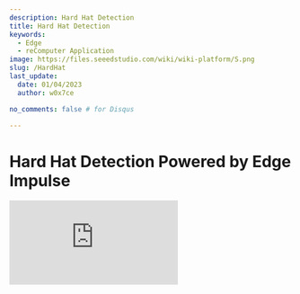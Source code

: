 ```yaml
---
description: Hard Hat Detection
title: Hard Hat Detection
keywords:
  - Edge
  - reComputer Application
image: https://files.seeedstudio.com/wiki/wiki-platform/S.png
slug: /HardHat
last_update:
  date: 01/04/2023
  author: w0x7ce

no_comments: false # for Disqus

---
```


# Hard Hat Detection Powered by Edge Impulse

<iframe width={560} height={315} src="https://www.youtube.com/embed/e5pZdJhoeqM" title="YouTube video player" frameBorder={0} allow="accelerometer; autoplay; clipboard-write; encrypted-media; gyroscope; picture-in-picture" allowFullScreen />

## Introduction

In working environments such as industrial or construction sites, a hard hat is required and essential for people protecting their heads from injury due to falling objects, impact with other objects, debris, rain and electric shock. It improves safety but sometimes people underestimate its significance both individually and industrially. Thereby a video-based monitor to detect hard hats can be an optimized solution for this safety problem.

Hence, credit to Louis Moreau and Mihajlo Raljic, we provide this fundamental project that we are going to train an embedded Machine Learning model to detect hard hat and deploy it to the **Jetson Nano**. The **Jetson NX** and the **Jetson AGX** are both supported.

<div align="center"><img width="auto" src="https://files.seeedstudio.com/wiki/2.23jetsonedge/jetsonedge.png" /></div>

## Getting started

Edge Impulse enables developers to create the next generation of intelligent device solutions with embedded Machine Learning. Machine Learning at the very edge will enable valuable use of the 99% of sensor data that is discarded today due to cost, bandwidth or power constraints. Here we are going to apply Edge Impulse to train an embedded Machine Learning model.

### Hardware

**Hardware Required**

In this project the required devices are shown as below:

- NVIDIA Jetson Nano or [NVIDIA Xavier NX](https://www.seeedstudio.com/Jetson-SUB-Mini-PC-Blue-p-5212.html) or [NVIDIA Xavier AGX](https://www.seeedstudio.com/Jetson-Xavier-AGX-H01-Kit-p-5283.html)
- PC
- USB-cable camera
- HDMI-display screen

**Hardware Setup**

Both PC and NVIDIA Jetson Nano should be powered on and connected to the internet. The NVIDIA Jetson Nano is recommended to be set up as a PC.

<div align="center"><img width={650} src="https://files.seeedstudio.com/wiki/2.23jetsonedge/Jetsongsa.jpg" /></div>

### Software

- [Edge Impusle](https://www.edgeimpulse.com)
- [Ubuntu System](https://www.linux.org/pages/download/) for NVIDIA Jetson Nano

Here we are going to train an embedded Machine Learning model to detect hard hat. There are several ways to contribute it.

### Preparation

Before we start our project, there are some prepration works that need to do first.

- **Step 1**. Open the [Edge Impulse website](https://studio.edgeimpulse.com/login?next=%2Fstudio%2Fselect-project%3Fautoredirect%3D1), and register an account.

<div align="center"><img width={300} src="https://files.seeedstudio.com/wiki/2.23jetsonedge/jetsongs.png" /></div>

- **Step 2**. Click "Create new project" and type the name of the project.

<div align="center"><img width={300} src="https://files.seeedstudio.com/wiki/Alots/Alots2.png" /></div>

Here we type "Hard hat detection".

<div align="center"><img width={500} src="https://files.seeedstudio.com/wiki/2.23jetsonedge/jetsongs1.png" /></div>

- **Step 3**. We are going to train a embedded ML model to detect Hard Hat, thus at here the option "image" should be selected.

<div align="center"><img width={600} src="https://files.seeedstudio.com/wiki/2.23jetsonedge/jetsongs2.png" /></div>

- **Step 4**. Set up the configuration as "Classify multiple objects (object detection)".

<div align="center"><img width={600} src="https://files.seeedstudio.com/wiki/2.23jetsonedge/jetsongs3.png" /></div>

Now we can get started with the project.

<div align="center"><img width={600} src="https://files.seeedstudio.com/wiki/2.23jetsonedge/jetsongs4.png" /></div>

## Hard Hat Detection ML Model Training

### ML Model Training based on Input Public Datasets

Edge Impulse has provided several ways to collect data. First we are going to upload the pubilc data to the website and try to develop an enbedded Machine Learning.

- **Step 1**. Select the "Data acauistion" page on the left column and collect data.

<div align="center"><img width={800} src="https://files.seeedstudio.com/wiki/2.23jetsonedge/jetsonup.png" /></div>

- **Step 2**. Chose and download the datasets from the [Flickr-Faces-HQ Dataset Github](https://github.com/NVlabs/ffhq-dataset).

<div align="center"><img width={600} src="https://files.seeedstudio.com/wiki/2.23jetsonedge/jetsonup1.png" /></div>

Click "upload data" button on the "Data acquisition" page and upload the downloaded datasets.

<div align="center"><img width={800} src="https://files.seeedstudio.com/wiki/2.23jetsonedge/jetsonup2.png" /></div>

It is optional to upload existing data to the project in the Data Acquisition Format (CBOR, JSON, CSV), as WAV, JPG or PNG files.

<div align="center"><img width={800} src="https://files.seeedstudio.com/wiki/2.23jetsonedge/jetsongs2b.png" /></div>

- **Step 3**. Once uploaded, the collected data are is fullfilled with labeled images. Continue by clicking "Impulse desigh" on the left of the page.

<div align="center"><img width={800} src="https://files.seeedstudio.com/wiki/2.23jetsonedge/jetsonup3.png" /></div>

- **Step 4**. Chose the suitable the processing image blcok and the image learnning block and save the impulse.

<div align="center"><img width={800} src="https://files.seeedstudio.com/wiki/2.23jetsonedge/jetsonup5.png" /></div>

- **Step 5**. Click "image" on the left of the page.

<div align="center"><img width={800} src="https://files.seeedstudio.com/wiki/2.23jetsonedge/jetsonup6.png" /></div>

Configure as "GRB" and click "Save Parameters", the page will turn to the "Generate features" site automatically.

<div align="center"><img width={800} src="https://files.seeedstudio.com/wiki/2.23jetsonedge/jetsonup7a.png" /></div>

We then are able to generate the features.

<div align="center"><img width={800} src="https://files.seeedstudio.com/wiki/2.23jetsonedge/jetsonup8a.png" /></div>

- **Step 6**. When the "Job completed" is shown up, click the "Object detection" on the left of the page.

<div align="center"><img width={800} src="https://files.seeedstudio.com/wiki/2.23jetsonedge/jetsonup9.png" /></div>

Click "start training" and let Edge Impulse train a model based on the generated features.

<div align="center"><img width={800} src="https://files.seeedstudio.com/wiki/2.23jetsonedge/jetsonup10.png" /></div>

- **Step 7**. Once the "job done" is shown up, click "Model testing" to check how the model works.

<div align="center"><img width={800} src="https://files.seeedstudio.com/wiki/2.23jetsonedge/jetsonup11.png" /></div>

### ML Model Training based on Custimized PC Camera Datasets

Edge Impulse has provided several ways to collect data. Here we are going to customized our own images and upload them to the website by capturing the pictures through the PC camera.

- **Step 1**. Stay on the "Dashboard" page and then click "LET'S COLLECT SOME DATA".

<div align="center"><img width={800} src="https://files.seeedstudio.com/wiki/2.23jetsonedge/jetsonpc.png" /></div>

There are multiply options that we can chose to collect data, here we are using our computer to proceed.

<div align="center"><img width={500} src="https://files.seeedstudio.com/wiki/2.23jetsonedge/jetsonpc1.png" /></div>

- **Step 2**. After a while, the page will show that it has been connected to the computer. Click "Collecting images?" and then "Give access to the camera".

<div align="center"><img width={300} src="https://files.seeedstudio.com/wiki/2.23jetsonedge/jetsonpc2.png" /></div>

- **Step 3**. Click "Capture" to take the picture of yourself or the others. The image data need to be labeled as "Hard Hat" and "Head" in the section. To quickly label the picture, it is highly recommended to finish one category data acquisition before moving on to the next, i.e. it is recommended to finish capturing the pictures of "Hard Hat" and then move on to capturing the pictures of "Head".

<div align="center"><img width={300} src="https://files.seeedstudio.com/wiki/2.23jetsonedge/jetsonpc3a.png" /></div>

The captured pictures will be stored in the "Data acquistion" automatically. For better performance to the training model, it is highly recommended to collect as much pictures as possible and collect the same amount of the data in differnt catagories.

<div align="center"><img width={800} src="https://files.seeedstudio.com/wiki/2.23jetsonedge/jetsonpc4.png" /></div>

- **Step 4**. Click "Labeling queue" to label the data by circling the head with a saquare on the picture.

<div align="center"><img width={800} src="https://files.seeedstudio.com/wiki/2.23jetsonedge/jetsonpc5.png" /></div>

Use your mouse to drag a box around an object to add a label. Then click Save labels to advance to the next item.

<div align="center"><img width={300} src="https://files.seeedstudio.com/wiki/2.23jetsonedge/jetsonpc6.png" /></div>

Set the labels as "Head" and "Hard Hat" and fill the dialog. Please make sure the saquare frames the area of people's head.

<div align="center"><img width={300} src="https://files.seeedstudio.com/wiki/2.23jetsonedge/jetsonpc7.png" /></div>

- **Step 5**. When the data have been labeled, click "Save labels" move to the "Impulse design"

<div align="center"><img width={800} src="https://files.seeedstudio.com/wiki/2.23jetsonedge/jetsonpc8a.png" /></div>

- **Step 6**. Chose the suitable the processing image blcok and the image learnning block and save the impulse.

<div align="center"><img width={800} src="https://files.seeedstudio.com/wiki/2.23jetsonedge/jetsonup5.png" /></div>

- **Step 7**. Click "image" on the left of the page.

<div align="center"><img width={800} src="https://files.seeedstudio.com/wiki/2.23jetsonedge/jetsonup6.png" /></div>

Configure as "GRB" and click "Save Parameters", the page will turn to the "Generate features" site automatically.

<div align="center"><img width={800} src="https://files.seeedstudio.com/wiki/2.23jetsonedge/jetsonup7a.png" /></div>

We then are able to generate the features.

<div align="center"><img width={800} src="https://files.seeedstudio.com/wiki/2.23jetsonedge/jetsonup8a.png" /></div>

- **Step 8**. When the "Job completed" is shown up, click the "Object detection" on the left of the page.

<div align="center"><img width={800} src="https://files.seeedstudio.com/wiki/2.23jetsonedge/jetsonup9.png" /></div>

Click "start training" and let Edge Impulse train a model based on the generated features.

<div align="center"><img width={800} src="https://files.seeedstudio.com/wiki/2.23jetsonedge/jetsonup10.png" /></div>

- **Step 9**. Once the "job done" is shown up, click "Model testing" to check how the model works.

<div align="center"><img width={800} src="https://files.seeedstudio.com/wiki/2.23jetsonedge/jetsonup11.png" /></div>

### ML Model Training based on Custimized NAVDIA Jetson Camera Datasets

Edge Impulse has provided several ways to collect data. Here we are going to customized our own images and upload them to the website by capturing the pictures through the camera connected with the Nivdia Jetson Nano.

- **Step 1**. According to the hardware, set up [NVIDIA Jetson Nano Developer Kit](https://developer.nvidia.com/embedded/learn/get-started-jetson-nano-devkit#write) or [NVIDIA Jetson Nano 2GB Developer Kit](https://developer.nvidia.com/embedded/learn/get-started-jetson-nano-2gb-devkit#write) for the connection of external monitor and keyboard. Connect with Jetson Nano a screen display.

<div align="center"><img width={800} src="https://files.seeedstudio.com/wiki/2.23jetsonedge/Jetsonnano.png" /></div>

- **Step 2**. Ensure your Jetson Nano is connected to the internet and set up the device in Edge Impulse.

You can check your network with following commands:

```cpp
ping -c 3 www.google.com
```

If the network is working fine, the result should be like:

```cpp
3 packets transmitted, 3 received, 0% packet loss, time 2003ms
```

The setup starts to be runned with the command below:

```cpp
edge-impulse-linux
```

Then the website will request the Edge Impulse account.

<div align="center"><img width={500} src="https://files.seeedstudio.com/wiki/2.23jetsonedge/jetsonnanoa.png" /></div>

The contents shown like belowing means the connnection is complete. All the projects we save at the Edge Impulse are selectable.

<div align="center"><img width={500} src="https://files.seeedstudio.com/wiki/2.23jetsonedge/jetsonnano1a.png" /></div>

We are capturing the photos, so here we need to select our USB-Camera to apply in the website.

<div align="center"><img width={500} src="https://files.seeedstudio.com/wiki/2.23jetsonedge/jetsonnano2a.png" /></div>

Name the device we wanted to connect to the website

<div align="center"><img width={500} src="https://files.seeedstudio.com/wiki/2.23jetsonedge/jetsonnano3a.png" /></div>

It is clearly seen that Device Jetson Nano is now connected to the project.

<div align="center"><img width={500} src="https://files.seeedstudio.com/wiki/2.23jetsonedge/jetsonnano4a.png" /></div>

- **Step 3**. Move back to the Edge Impulse page and select the "Devices" column. The connected Jetson Nano is shown as below:

<div align="center"><img width={800} src="https://files.seeedstudio.com/wiki/2.23jetsonedge/jetsonnano5.png" /></div>

- **Step 4**. Select the device we connect to the Edge Impulse and move to the "Data acquisation" page. Click "Capture" to take the picture of yourself or the others. The image data need to be labeled as "Hard Hat" and "Head" in the section. To quickly label the picture, it is highly recommended to finish one category data acquisition before moving on to the next, i.e. it is recommended to finish capturing the pictures of "Hard Hat" and then move on to capturing the pictures of "Head".

<div align="center"><img width={800} src="https://files.seeedstudio.com/wiki/2.23jetsonedge/jetsonpc4.png" /></div>

The captured pictures will be stored in the "Data acquistion" automatically. For better performance to the training model, it is highly recommended to collect as much pictures as possible and collect the same amount of the data in differnt catagories.

- **Step 5**. When the data have been done collecting, move to the "Impulse design"

- **Step 6**. Chose the suitable the processing image blcok and the image learnning block and save the impulse.

<div align="center"><img width={800} src="https://files.seeedstudio.com/wiki/2.23jetsonedge/jetsonup5.png" /></div>

- **Step 7**. Click "image" on the left of the page.

<div align="center"><img width={800} src="https://files.seeedstudio.com/wiki/2.23jetsonedge/jetsonup6.png" /></div>

Configure as "GRB" and click "Save Parameters", the page will turn to the "Generate features" site automatically.

<div align="center"><img width={800} src="https://files.seeedstudio.com/wiki/2.23jetsonedge/jetsonup7a.png" /></div>

We then are able to generate the features.

<div align="center"><img width={800} src="https://files.seeedstudio.com/wiki/2.23jetsonedge/jetsonup8a.png" /></div>

- **Step 8**. When the "Job completed" is shown up, click the "Object detection" on the left of the page.

<div align="center"><img width={800} src="https://files.seeedstudio.com/wiki/2.23jetsonedge/jetsonup9.png" /></div>

Click "start training" and let Edge Impulse train a model based on the generated features.

<div align="center"><img width={800} src="https://files.seeedstudio.com/wiki/2.23jetsonedge/jetsonup10.png" /></div>

- **Step 9**. Once the "job done" is shown up, click "Model testing" to check how the model works.

<div align="center"><img width={800} src="https://files.seeedstudio.com/wiki/2.23jetsonedge/jetsonup11.png" /></div>

It is encouraged to mix the methods we provide above and check the performance of each model to see which one is better.

## Deploy the ML model to the Jetson Nano

Now we are going to deploy the trained ML model into the Jetson Nano and apply the codes to make it ().

### Deploy the ML model through the Edge Impulse Linux CLI

- **Step 1**. According to the hardware, set up [NVIDIA Jetson Nano Developer Kit](https://developer.nvidia.com/embedded/learn/get-started-jetson-nano-devkit#write) or [NVIDIA Jetson Nano 2GB Developer Kit](https://developer.nvidia.com/embedded/learn/get-started-jetson-nano-2gb-devkit#write) for the connection of external monitor and keyboard. Connect with Jetson Nano a screen display.

<div align="center"><img width={800} src="https://files.seeedstudio.com/wiki/2.23jetsonedge/Jetsonnano.png" /></div>

- **Step 2**. Ensure your Jetson Nano is connected to the internet and set up the device in Edge Impulse.

!!!Note If you already connect Jetson Nano with Edge Impulse in the section "ML Model Training based on Custimized NAVDIA Jetson Camera Datasets". This step can be skipped.

You can check your network with following commands:

```cpp
ping -c 3 www.google.com
```

If the network is working fine, the result should be like:

```cpp
3 packets transmitted, 3 received, 0% packet loss, time 2003ms
```

The setup starts to be runned with the command below:

```cpp
edge-impulse-linux
```

The website will request the Edge Impulse account.

<div align="center"><img width={500} src="https://files.seeedstudio.com/wiki/2.23jetsonedge/jetsonnanoa.png" /></div>

The contents shown like belowing means the connnection is complete. All the projects we save at the Edge Impulse are selectable.

<div align="center"><img width={500} src="https://files.seeedstudio.com/wiki/2.23jetsonedge/jetsonnano1a.png" /></div>

We are capturing the photos, so here we need to select our USB-Camera to apply in the website.

<div align="center"><img width={500} src="https://files.seeedstudio.com/wiki/2.23jetsonedge/jetsonnano2a.png" /></div>

Name the device we wanted to connect to the website

<div align="center"><img width={500} src="https://files.seeedstudio.com/wiki/2.23jetsonedge/jetsonnano3a.png" /></div>

It is clearly seen that Device Jetson Nano is now connected to the project.

<div align="center"><img width={500} src="https://files.seeedstudio.com/wiki/2.23jetsonedge/jetsonnano4a.png" /></div>

- **Step 3**. Download the ML model to the Jetson Nano by following code.

```cpp
edge-impulse-linux-runner
```

<div align="center"><img width={500} src="https://files.seeedstudio.com/wiki/2.23jetsonedge/jetsondeploy.png" /></div>

The successful connection are shown as blow and the model will be activited automatically.

<div align="center"><img width={500} src="https://files.seeedstudio.com/wiki/2.23jetsonedge/jetsondeploy1.png" /></div>

- **Step 4**. Copy the address shown up and open it with a browser.

<div align="center"><img width={500} src="https://files.seeedstudio.com/wiki/2.23jetsonedge/jetsondeploy2.png" /></div>

The detection will be displayed on the browser.

<div align="center"><img width={800} src="https://files.seeedstudio.com/wiki/2.23jetsonedge/jetsondeploy3a.png" /></div>

And the data outcome will be shown as below:

<div align="center"><img width={500} src="https://files.seeedstudio.com/wiki/2.23jetsonedge/jetsondeploy4.png" /></div>

### Deploy the ML model through Linux Python SDK

In this project, we are going to apply the model to display the detection of Hard Hat on the screen by showing "No entry" and "Welcome".  The Edge Impulse provides a library that makes ML models running and sensor data collection possible on Linux machines using Python. The SDK is an open source and hosted on [GitHub](https://github.com/edgeimpulse/linux-sdk-python). You can also try the [mirror image](https://github.com/Zachay-NAU/Hard-Hat-Detectation) we already set up.

- **Step 1**. Install a latest version of [Python 3](https://www.python.org/downloads/)(>=3.7) for Linux.

- **Step 2**. Install the Linux Python SDK with following command:

```cpp
sudo apt-get install libatlas-base-dev libportaudio2 libportaudiocpp0 portaudio19-dev
```

<div align="center"><img width={500} src="https://files.seeedstudio.com/wiki/2.23jetsonedge/jetsonsdk.png" /></div>

```cpp
pip3 install edge_impulse_linux
```

<div align="center"><img width={500} src="https://files.seeedstudio.com/wiki/2.23jetsonedge/jetsonsdk1.png" /></div>

- **Step 3**. Install the [Edge Impulse for Linux CLI](https://docs.edgeimpulse.com/docs/edge-impulse-for-linux) with following command:

```cpp
sudo apt install python3.7-dev
```

<div align="center"><img width={500} src="https://files.seeedstudio.com/wiki/2.23jetsonedge/jetsonsdk2.png" /></div>

```cpp
wget -q -0 - https://cdn.edgeimpulse.com/firmware/linux/jetson.sh | bash
```

<div align="center"><img width={500} src="https://files.seeedstudio.com/wiki/2.23jetsonedge/jetsonsdk3.png" /></div>

- **Step 4**. Download the ML model to the Jetson Nano by the command below:

```cpp
edge-impulse-linux-runner --download modelfile.eim
```

<div align="center"><img width={500} src="https://files.seeedstudio.com/wiki/2.23jetsonedge/jetsonsdk5.png" /></div>

If this is the first time for connection between Jetson Nano and Edge Impulse, the website will require your Edge Impulse account information to log in.

<div align="center"><img width={500} src="https://files.seeedstudio.com/wiki/2.23jetsonedge/jetsonsdk4.png" /></div>

!!!Note This downloads the file into modelfile.eim, if you want to switch projects, it can be done by adding '--clean'.

- **Step 5**. Run the [hardhat_detectation.py](https://files.seeedstudio.com/wiki/2.23jetsonedge/hardhat_detectation.py) to apply the ML model with the following command. The codes might required an external [file](https://files.seeedstudio.com/wiki/2.23jetsonedge/device_patches.py).

```cpp
python3 hardhat_detectation.py /home/jetson-nano/modelfile.eim
```

<div align="center"><img width={500} src="https://files.seeedstudio.com/wiki/2.23jetsonedge/jetsonsdk8.png" /></div>

- **Step 6**. The result should look familiar to these:

<div align="center"><img width={500} src="https://files.seeedstudio.com/wiki/2.23jetsonedge/nvresult.png" /></div>

<div align="center"><img width={500} src="https://files.seeedstudio.com/wiki/2.23jetsonedge/nvresult1.png" /></div>

Or can it be an image, deploy your ML application for the PPE detection pipeline in 5 mins? Stay tuned with us!

## Tech Support

Please submit any technical issue into our [forum](https://forum.seeedstudio.com/).
<div>
  <br /><p style={{textAlign: 'center'}}><a href="https://www.seeedstudio.com/act-4.html?utm_source=wiki&utm_medium=wikibanner&utm_campaign=newproducts" target="_blank"><img src="https://files.seeedstudio.com/wiki/Wiki_Banner/new_product.jpg" /></a></p>
</div>
